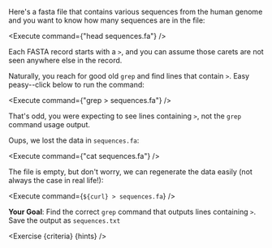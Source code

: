 <script>
import Execute from "$components/Execute.svelte";
import Exercise from "$components/Exercise.svelte";

const hostname = window.location.origin;
const curl = `curl ${hostname}/data/debugging-puzzles/sequences.fa`;
const criteria = [
	{
		name: "File <code>sequences.fa</code> is not empty",
		checks: [{
			type: "file",
			path: "sequences.fa",
			action: "contents",
			commandExpected: "echo -n 1951",
			commandObserved: `stat --printf="%s" sequences.fa`,
		}]
	},
		{
		name: "File <code>sequences.txt</code> exists",
		checks: [{
			type: "file",
			path: "sequences.txt",
			action: "exists"
		}]
	},
	{
		name: "File <code>sequences.txt</code> contains the lines from <code>sequences.fa</code> that contain the symbol <code>&gt;</code>",
		checks: [{
			type: "file",
			path: "sequences.txt",
			action: "contents",
			commandExpected: `cat /root/tutorial/sequences.fa | grep ">"`
		}]
	}
];

const hints = [
	"The terminal interprets <code>grep > sequences.fa</code> to mean: run <code>grep</code> and output the result to <code>sequences.fa</code>, hence the file gets overwritten.",
	"Is there a way you can enclose the <code>></code> symbol so it's clear to the terminal that it is an argument to the <code>grep</code> command?"
];
</script>

Here's a fasta file that contains various sequences from the human genome and you want to know how many sequences are in the file:

<Execute command={"head sequences.fa"} />

Each FASTA record starts with a `>`, and you can assume those carets are not seen anywhere else in the record.

Naturally, you reach for good old `grep` and find lines that contain `>`. Easy peasy--click below to run the command:

<Execute command={"grep > sequences.fa"} />

That's odd, you were expecting to see lines containing `>`, not the `grep` command usage output.

Oups, we lost the data in `sequences.fa`:

<Execute command={"cat sequences.fa"} />

The file is empty, but don't worry, we can regenerate the data easily (not always the case in real life!):

<Execute command={`${curl} > sequences.fa`} />

**Your Goal**: Find the correct `grep` command that outputs lines containing `>`. Save the output as `sequences.txt`

<Exercise {criteria} {hints} />
